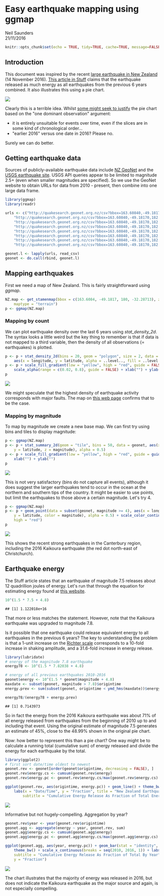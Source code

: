 # Easy earthquake mapping using ggmap
Neil Saunders  
21/11/2016  


```r
knitr::opts_chunk$set(echo = TRUE, tidy=TRUE, cache=TRUE, message=FALSE, warning = FALSE)
```

## Introduction
This document was inspired by the recent [large earthquake in New Zealand](https://en.wikipedia.org/wiki/2016_Kaikoura_earthquake) (14 November 2016). [This article in Stuff](http://www.stuff.co.nz/national/86458731/Cheviot-earthquake-Tracing-the-source-of-the-7-5-magnitude-quake-and-its-aftermath) claims that the earthquake released as much energy as all earthquakes from the previous 6 years combined. It also illustrates this using a pie chart.

![](https://resources.stuff.co.nz/content/dam/images/1/f/h/3/w/s/image.related.StuffLandscapeSixteenByNine.620x349.1fh3zf.png/1479149616689.jpg)

Clearly this is a terrible idea. Whilst [some might seek to justify](http://ellisp.github.io/blog/2016/11/15/piecharts) the pie chart based on the "one dominant observation" argument:

* it is entirely unsuitable for events over time, even if the slices are in some kind of chronological order...
* "earlier 2016" versus one date in 2016? Please no.

Surely we can do better.

## Getting earthquake data
Sources of publicly-available earthquake data include [NZ GeoNet](http://quakesearch.geonet.org.nz/) and the [USGS earthquake site](http://earthquake.usgs.gov/earthquakes/search/). USGS API queries appear to be limited to magnitude 2.5+ (even when smaller magnitudes are specified). So we use the GeoNet website to obtain URLs for data from 2010 - present, then combine into one large data frame.


```r
library(ggmap)
library(readr)

urls <- c("http://quakesearch.geonet.org.nz/csv?bbox=163.60840,-49.18170,182.98828,-32.28713&startdate=2016-02-01&enddate=2016-11-21", 
    "http://quakesearch.geonet.org.nz/csv?bbox=163.60840,-49.18170,182.98828,-32.28713&startdate=2015-01-01&enddate=2016-02-01", 
    "http://quakesearch.geonet.org.nz/csv?bbox=163.60840,-49.18170,182.98828,-32.28713&startdate=2014-01-01&enddate=2015-01-01", 
    "http://quakesearch.geonet.org.nz/csv?bbox=163.60840,-49.18170,182.98828,-32.28713&startdate=2013-02-01&enddate=2014-01-01", 
    "http://quakesearch.geonet.org.nz/csv?bbox=163.60840,-49.18170,182.98828,-32.28713&startdate=2012-01-01&enddate=2013-02-01", 
    "http://quakesearch.geonet.org.nz/csv?bbox=163.60840,-49.18170,182.98828,-32.28713&startdate=2011-02-01&enddate=2012-01-01", 
    "http://quakesearch.geonet.org.nz/csv?bbox=163.60840,-49.18170,182.98828,-32.28713&startdate=2010-04-01&enddate=2011-02-01", 
    "http://quakesearch.geonet.org.nz/csv?bbox=163.60840,-49.18170,182.98828,-32.28713&startdate=2010-01-01&enddate=2010-04-01")

geonet.l <- lapply(urls, read_csv)
geonet <- do.call(rbind, geonet.l)
```

## Mapping earthquakes
First we need a map of New Zealand. This is fairly straightforward using _ggmap_.


```r
NZ.map <- get_stamenmap(bbox = c(163.6084, -49.1817, 180, -32.28713), zoom = 6, 
    maptype = "terrain")
p <- ggmap(NZ.map)
```

### Mapping by count
We can plot earthquake density over the last 6 years using _stat\_density\_2d_. The syntax looks a little weird but the key thing to remember is that if data is not mapped to a third variable, then the density of all observations (= earthquakes) is plotted.


```r
p <- p + stat_density_2d(bins = 20, geom = "polygon", size = 2, data = geonet, 
    aes(x = longitude, y = latitude, alpha = ..level.., fill = ..level..))
p <- p + scale_fill_gradient(low = "yellow", high = "red", guide = FALSE) + 
    scale_alpha(range = c(0.02, 0.8), guide = FALSE) + xlab("") + ylab("")
p
```

![](eqnz2016_files/figure-html/map1-1.png)<!-- -->

We might speculate that the highest density of earthquake activity corresponds with major faults. The map on [this web page](https://www.gns.cri.nz/Home/Learning/Science-Topics/Earthquakes/Major-Faults-in-New-Zealand) confirms that to be the case.

### Mapping by magnitude
To map by magnitude we create a new base map. We can first try using bins and tiles to display magnitude:


```r
p <- ggmap(NZ.map)
p <- p + stat_summary_2d(geom = "tile", bins = 50, data = geonet, aes(x = longitude, 
    y = latitude, z = magnitude), alpha = 0.5)
p <- p + scale_fill_gradient(low = "yellow", high = "red", guide = guide_legend(title = "Magnitude")) + 
    xlab("") + ylab("")
p
```

![](eqnz2016_files/figure-html/map2-1.png)<!-- -->

This is not very satisfactory (bins do not capture all events), although it does suggest the larger earthquakes tend to occur in the ocean at the northern and southern tips of the country. It might be easier to use points, but limit the earthquakes to those above a certain magnitude. Let's try 4.


```r
p <- ggmap(NZ.map)
p <- p + geom_point(data = subset(geonet, magnitude >= 4), aes(x = longitude, 
    y = latitude, color = magnitude), alpha = 0.5) + scale_color_continuous(low = "yellow", 
    high = "red")
p
```

![](eqnz2016_files/figure-html/map3-1.png)<!-- -->

This shows the recent strong earthquakes in the Canterbury region, including the 2016 Kaikoura earthquake (the red dot north-east of Christchurch).

## Earthquake energy
The Stuff article states that an earthquake of magnitude 7.5 releases about 12 quadrillion joules of energy. Let's run that through the equation for estimating energy found at [this website](http://www.convertalot.com/earthquake_power__calculator.html).


```r
10^(1.5 * 7.5 + 4.8)
```

```
## [1] 1.122018e+16
```

That more or less matches the statement. However, note that the Kaikoura earthquake was upgraded to magnitude 7.8.

Is it possible that one earthquake could release equivalent energy to all earthquakes in the previous 6 years? The key to understanding the problem is that a 1-unit increase on the [Richter scale](https://en.wikipedia.org/wiki/Richter_magnitude_scale) corresponds to a 10-fold increase in shaking amplitude, and a 31.6-fold increase in energy release.


```r
library(lubridate)
# energy of the magnitude 7.8 earthquake
energy78 <- 10^(1.5 * 7.82038 + 4.8)

# energy of all previous earthquakes 2010-2016
geonet$energy <- 10^(1.5 * geonet$magnitude + 4.8)
maxdate <- subset(geonet, magnitude > 7.8)$origintime
energy.prev <- sum(subset(geonet, origintime < ymd_hms(maxdate))$energy)

energy78/(energy78 + energy.prev)
```

```
## [1] 0.7143973
```

So in fact the energy from the 2016 Kaikoura earthquake was about 71% of all energy released from earthquakes from the beginning of 2010 up to and including that event. Using the original estimate of magnitude 7.5 generates an estimate of 45%, close to the 48.99% shown in the original pie chart.

Now: how better to represent this than a pie chart? One way might be to calculate a running total (cumulative sum) of energy released and divide the energy for each earthquake by the total.


```r
library(ggplot2)
# first sort date/time oldest to newest
geonet.rev <- geonet[order(geonet$origintime, decreasing = FALSE), ]
geonet.rev$energy.cs <- cumsum(geonet.rev$energy)
geonet.rev$energy.pc <- geonet.rev$energy.cs/max(geonet.rev$energy.cs)

ggplot(geonet.rev, aes(origintime, energy.pc)) + geom_line() + theme_bw() + 
    labs(x = "Date/Time", y = "Fraction", title = "New Zealand Earthquakes 2010-2016", 
        subtitle = "Cumulative Energy Release As Fraction of Total Energy Release")
```

![](eqnz2016_files/figure-html/energy-cs-1.png)<!-- -->

Informative but not hugely-compelling. Aggregation by year?


```r
geonet.rev$year <- year(geonet.rev$origintime)
geonet.agg <- aggregate(energy ~ year, geonet.rev, sum)
geonet.agg$energy.cs <- cumsum(geonet.agg$energy)
geonet.agg$energy.pc <- geonet.agg$energy.cs/max(geonet.agg$energy.cs)

ggplot(geonet.agg, aes(year, energy.pc)) + geom_bar(stat = "identity", fill = "skyblue3") + 
    theme_bw() + scale_x_continuous(breaks = seq(2010, 2016, 1)) + labs(title = "New Zealand Earthquakes 2010-2016", 
    subtitle = "Cumulative Energy Release As Fraction of Total By Year", x = "Date/Time", 
    y = "Fraction")
```

![](eqnz2016_files/figure-html/energy-agg-1.png)<!-- -->

The chart illustrates that the majority of energy was released in 2016, but does not indicate the Kaikoura earthquake as the major source and again, is not especially compelling.
